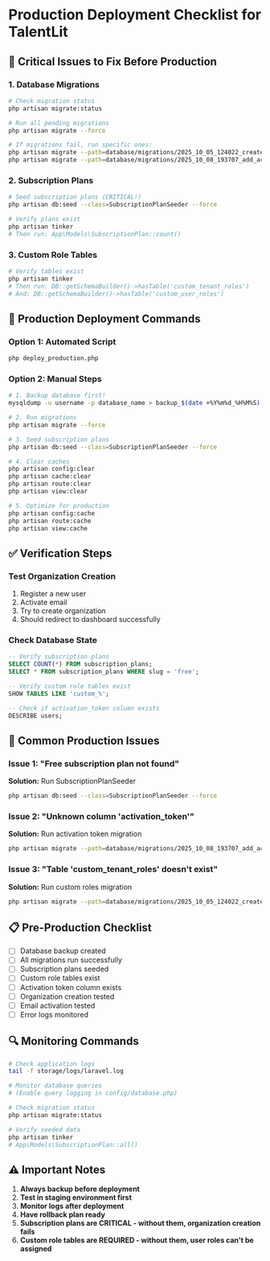 # Production Deployment Checklist for TalentLit

## 🚨 Critical Issues to Fix Before Production

### 1. Database Migrations
```bash
# Check migration status
php artisan migrate:status

# Run all pending migrations
php artisan migrate --force

# If migrations fail, run specific ones:
php artisan migrate --path=database/migrations/2025_10_05_124022_create_custom_roles_tables.php --force
php artisan migrate --path=database/migrations/2025_10_08_193707_add_activation_token_to_users_table.php --force
```

### 2. Subscription Plans
```bash
# Seed subscription plans (CRITICAL!)
php artisan db:seed --class=SubscriptionPlanSeeder --force

# Verify plans exist
php artisan tinker
# Then run: App\Models\SubscriptionPlan::count()
```

### 3. Custom Role Tables
```bash
# Verify tables exist
php artisan tinker
# Then run: DB::getSchemaBuilder()->hasTable('custom_tenant_roles')
# And: DB::getSchemaBuilder()->hasTable('custom_user_roles')
```

## 🔧 Production Deployment Commands

### Option 1: Automated Script
```bash
php deploy_production.php
```

### Option 2: Manual Steps
```bash
# 1. Backup database first!
mysqldump -u username -p database_name > backup_$(date +%Y%m%d_%H%M%S).sql

# 2. Run migrations
php artisan migrate --force

# 3. Seed subscription plans
php artisan db:seed --class=SubscriptionPlanSeeder --force

# 4. Clear caches
php artisan config:clear
php artisan cache:clear
php artisan route:clear
php artisan view:clear

# 5. Optimize for production
php artisan config:cache
php artisan route:cache
php artisan view:cache
```

## ✅ Verification Steps

### Test Organization Creation
1. Register a new user
2. Activate email
3. Try to create organization
4. Should redirect to dashboard successfully

### Check Database State
```sql
-- Verify subscription plans
SELECT COUNT(*) FROM subscription_plans;
SELECT * FROM subscription_plans WHERE slug = 'free';

-- Verify custom role tables exist
SHOW TABLES LIKE 'custom_%';

-- Check if activation_token column exists
DESCRIBE users;
```

## 🚨 Common Production Issues

### Issue 1: "Free subscription plan not found"
**Solution:** Run SubscriptionPlanSeeder
```bash
php artisan db:seed --class=SubscriptionPlanSeeder --force
```

### Issue 2: "Unknown column 'activation_token'"
**Solution:** Run activation token migration
```bash
php artisan migrate --path=database/migrations/2025_10_08_193707_add_activation_token_to_users_table.php --force
```

### Issue 3: "Table 'custom_tenant_roles' doesn't exist"
**Solution:** Run custom roles migration
```bash
php artisan migrate --path=database/migrations/2025_10_05_124022_create_custom_roles_tables.php --force
```

## 📋 Pre-Production Checklist

- [ ] Database backup created
- [ ] All migrations run successfully
- [ ] Subscription plans seeded
- [ ] Custom role tables exist
- [ ] Activation token column exists
- [ ] Organization creation tested
- [ ] Email activation tested
- [ ] Error logs monitored

## 🔍 Monitoring Commands

```bash
# Check application logs
tail -f storage/logs/laravel.log

# Monitor database queries
# (Enable query logging in config/database.php)

# Check migration status
php artisan migrate:status

# Verify seeded data
php artisan tinker
# App\Models\SubscriptionPlan::all()
```

## ⚠️ Important Notes

1. **Always backup before deployment**
2. **Test in staging environment first**
3. **Monitor logs after deployment**
4. **Have rollback plan ready**
5. **Subscription plans are CRITICAL - without them, organization creation fails**
6. **Custom role tables are REQUIRED - without them, user roles can't be assigned**
